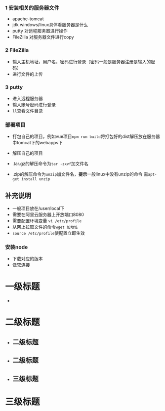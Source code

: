 ### 1 安装相关的服务器文件

- apache-tomcat
- jdk      windows/linux具体看服务器是什么
- putty    对远程服务器进行操作
- FileZilla   对服务器文件进行copy 

###  2 FileZilla

- 输入主机地址，用户名，密码进行登录（密码一般是服务器注册是输入的密码）
- 进行文件的上传

### 3 putty

- 进入远程服务器
- 输入账号密码进行登录
- `ll`查看文件目录

### 部署项目

- 打包自己的项目，例如vue项目`npm run build`将打包好的dist解压放在服务器中tomcat下的webapps下
- 解压自己的项目
- .tar.gz的解压命令为`tar -zxvf`加文件名


- .zip的解压命令为`unzip`加文件名，**提示**一般linux中没有unzip的命令 需`apt-get install unzip`

## 补充说明

- 一般项目放在/user/local下
- 需要在阿里云服务器上开放端口8080
- 需要配置环境变量 `vi /etc/profile`
- 从网上拉取文件的命令`wget 加地址`
- `source /etc/profile`使配置立即生效



### 安装node

- 下载对应的版本
- 做软连接

# 一级标题

- ​

# 二级标题

-  ## 二级标题

- ## 二级标题

- ## 三级标题



# 三级标题



